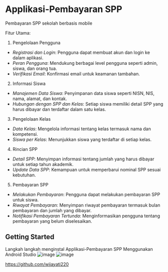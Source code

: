 # Applikasi-Pembayaran SPP

Pembayaran SPP sekolah berbasis mobile

 Fitur Utama:
 1. Pengelolaan Pengguna
- *Registrasi dan Login*: Pengguna dapat membuat akun dan login ke dalam aplikasi.
- *Peran Pengguna*: Mendukung berbagai level pengguna seperti admin, siswa, dan orang tua.
- *Verifikasi Email*: Konfirmasi email untuk keamanan tambahan.

 2. Informasi Siswa
- *Manajemen Data Siswa*: Penyimpanan data siswa seperti NISN, NIS, nama, alamat, dan kontak.
- *Hubungan dengan SPP dan Kelas*: Setiap siswa memiliki detail SPP yang harus dibayar dan terdaftar dalam satu kelas.

 3. Pengelolaan Kelas
- *Data Kelas*: Mengelola informasi tentang kelas termasuk nama dan kompetensi.
- *Siswa per Kelas*: Menunjukkan siswa yang terdaftar di setiap kelas.

 4. Rincian SPP
- *Detail SPP*: Menyimpan informasi tentang jumlah yang harus dibayar untuk setiap tahun akademik.
- *Update Data SPP*: Kemampuan untuk memperbarui nominal SPP sesuai kebutuhan.

5. Pembayaran SPP
- *Melakukan Pembayaran*: Pengguna dapat melakukan pembayaran SPP untuk siswa.
- *Riwayat Pembayaran*: Menyimpan riwayat pembayaran termasuk bulan pembayaran dan jumlah yang dibayar.
- *Notifikasi Pembayaran Tertunda*: Menginformasikan pengguna tentang pembayaran yang belum diselesaikan.

## Getting Started

Langkah langkah menginstal Applikasi-Pembayaran SPP 
Menggunakan Android Studio
![image](https://github.com/wijayati220/my-flutter-app/assets/172412195/a57da828-9666-4108-b82b-94f61f15da64)
![image](https://github.com/wijayati220/my-flutter-app/assets/172412195/81d80cf4-5031-4456-b45f-9200a9dc3197)



https://github.com/wijayati220
